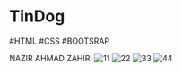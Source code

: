 # TinDog
#HTML
#CSS
#BOOTSRAP


NAZIR AHMAD ZAHIRI
![11](https://user-images.githubusercontent.com/23152421/152866711-3c37d219-ac11-43f4-a5a4-e35346b209da.PNG)
![22](https://user-images.githubusercontent.com/23152421/152866752-45ea16a2-ec06-4d90-94d9-3f9ad380bf0d.PNG)
![33](https://user-images.githubusercontent.com/23152421/152866756-f43b7192-c090-4f06-9ab6-79d00b0f113b.PNG)
![44](https://user-images.githubusercontent.com/23152421/152866758-214a1f99-a17b-42ae-abb5-a1d1419f388d.PNG)
